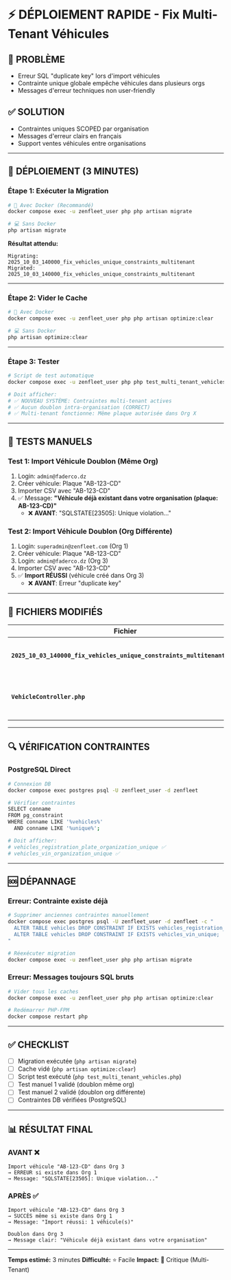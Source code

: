 # ⚡ DÉPLOIEMENT RAPIDE - Fix Multi-Tenant Véhicules

## 🎯 PROBLÈME
- Erreur SQL "duplicate key" lors d'import véhicules
- Contrainte unique globale empêche véhicules dans plusieurs orgs
- Messages d'erreur techniques non user-friendly

## ✅ SOLUTION
- Contraintes uniques SCOPED par organisation
- Messages d'erreur clairs en français
- Support ventes véhicules entre organisations

---

## 🚀 DÉPLOIEMENT (3 MINUTES)

### **Étape 1: Exécuter la Migration**

```bash
# 🐳 Avec Docker (Recommandé)
docker compose exec -u zenfleet_user php php artisan migrate

# 💻 Sans Docker
php artisan migrate
```

**Résultat attendu:**
```
Migrating: 2025_10_03_140000_fix_vehicles_unique_constraints_multitenant
Migrated:  2025_10_03_140000_fix_vehicles_unique_constraints_multitenant
```

---

### **Étape 2: Vider le Cache**

```bash
# 🐳 Avec Docker
docker compose exec -u zenfleet_user php php artisan optimize:clear

# 💻 Sans Docker
php artisan optimize:clear
```

---

### **Étape 3: Tester**

```bash
# Script de test automatique
docker compose exec -u zenfleet_user php php test_multi_tenant_vehicles.php

# Doit afficher:
# ✅ NOUVEAU SYSTÈME: Contraintes multi-tenant actives
# ✅ Aucun doublon intra-organisation (CORRECT)
# ✅ Multi-tenant fonctionne: Même plaque autorisée dans Org X
```

---

## 🧪 TESTS MANUELS

### **Test 1: Import Véhicule Doublon (Même Org)**

1. Login: `admin@faderco.dz`
2. Créer véhicule: Plaque "AB-123-CD"
3. Importer CSV avec "AB-123-CD"
4. ✅ Message: **"Véhicule déjà existant dans votre organisation (plaque: AB-123-CD)"**
   - ❌ **AVANT**: "SQLSTATE[23505]: Unique violation..."

### **Test 2: Import Véhicule Doublon (Org Différente)**

1. Login: `superadmin@zenfleet.com` (Org 1)
2. Créer véhicule: Plaque "AB-123-CD"
3. Login: `admin@faderco.dz` (Org 3)
4. Importer CSV avec "AB-123-CD"
5. ✅ **Import RÉUSSI** (véhicule créé dans Org 3)
   - ❌ **AVANT**: Erreur "duplicate key"

---

## 📁 FICHIERS MODIFIÉS

| Fichier | Description |
|---------|-------------|
| **`2025_10_03_140000_fix_vehicles_unique_constraints_multitenant.php`** | Migration contraintes multi-tenant |
| **`VehicleController.php`** | Vérification doublons scoped + messages clairs |

---

## 🔍 VÉRIFICATION CONTRAINTES

### **PostgreSQL Direct**

```bash
# Connexion DB
docker compose exec postgres psql -U zenfleet_user -d zenfleet

# Vérifier contraintes
SELECT conname
FROM pg_constraint
WHERE conname LIKE '%vehicles%'
  AND conname LIKE '%unique%';

# Doit afficher:
# vehicles_registration_plate_organization_unique ✅
# vehicles_vin_organization_unique ✅
```

---

## 🆘 DÉPANNAGE

### **Erreur: Contrainte existe déjà**

```bash
# Supprimer anciennes contraintes manuellement
docker compose exec postgres psql -U zenfleet_user -d zenfleet -c "
  ALTER TABLE vehicles DROP CONSTRAINT IF EXISTS vehicles_registration_plate_unique;
  ALTER TABLE vehicles DROP CONSTRAINT IF EXISTS vehicles_vin_unique;
"

# Réexécuter migration
docker compose exec -u zenfleet_user php php artisan migrate
```

### **Erreur: Messages toujours SQL bruts**

```bash
# Vider tous les caches
docker compose exec -u zenfleet_user php php artisan optimize:clear

# Redémarrer PHP-FPM
docker compose restart php
```

---

## ✅ CHECKLIST

- [ ] Migration exécutée (`php artisan migrate`)
- [ ] Cache vidé (`php artisan optimize:clear`)
- [ ] Script test exécuté (`php test_multi_tenant_vehicles.php`)
- [ ] Test manuel 1 validé (doublon même org)
- [ ] Test manuel 2 validé (doublon org différente)
- [ ] Contraintes DB vérifiées (PostgreSQL)

---

## 📊 RÉSULTAT FINAL

### **AVANT ❌**
```
Import véhicule "AB-123-CD" dans Org 3
→ ERREUR si existe dans Org 1
→ Message: "SQLSTATE[23505]: Unique violation..."
```

### **APRÈS ✅**
```
Import véhicule "AB-123-CD" dans Org 3
→ SUCCÈS même si existe dans Org 1
→ Message: "Import réussi: 1 véhicule(s)"

Doublon dans Org 3
→ Message clair: "Véhicule déjà existant dans votre organisation"
```

---

**Temps estimé:** 3 minutes
**Difficulté:** ⭐ Facile
**Impact:** 🚀 Critique (Multi-Tenant)
